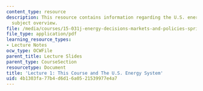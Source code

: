 ```yaml
---
content_type: resource
description: This resource contains information regarding the U.S. energy system;
  subject overview.
file: /media/courses/15-031j-energy-decisions-markets-and-policies-spring-2012/4b1303fa77b4d6d16a0521539977e4a7_MIT15_031JS12_lec1.pdf
file_type: application/pdf
learning_resource_types:
- Lecture Notes
ocw_type: OCWFile
parent_title: Lecture Slides
parent_type: CourseSection
resourcetype: Document
title: 'Lecture 1: This Course and The U.S. Energy System'
uid: 4b1303fa-77b4-d6d1-6a05-21539977e4a7
---
```

